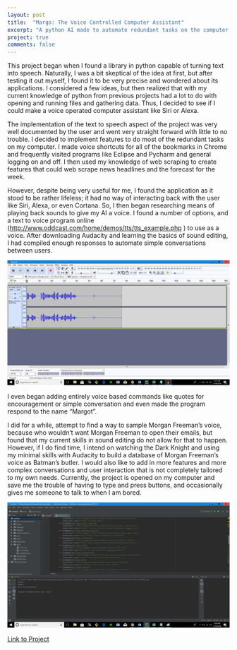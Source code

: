 ```yaml
---
layout: post
title:  "Margo: The Voice Controlled Computer Assistant"
excerpt: "A python AI made to automate redundant tasks on the computer. "
project: true
comments: false
---
```


This project began when I found a library in python capable of turning text into speech. Naturally, I was a bit skeptical of the idea at
first, but after testing it out myself, I found it to be very precise and wondered about its applications. I considered a few ideas, but
then realized that with my current knowledge of python from previous projects had a lot to do with opening and running files and gathering
data. Thus, I decided to see if I could make a voice operated computer assistant like Siri or Alexa. 

The implementation of the text to speech aspect of the project was very well documented by the user and went very straight forward with 
little to no trouble. I decided to implement features to do most of the redundant tasks on my computer. I made voice shortcuts for all of
the bookmarks in Chrome and frequently visited programs like Eclipse and Pycharm and general logging on and off. I then used my knowledge
of web scraping to create features that could web scrape news headlines and the forecast for the week. 

However, despite being very useful for me, I found the application as it stood to be rather lifeless; it had no way of interacting back 
with the user like Siri, Alexa, or even Cortana. So, I then began researching means of playing back sounds to give my AI a voice. I found 
a number of options, and a text to voice program online (http://www.oddcast.com/home/demos/tts/tts_example.php ) to use as a voice. After 
downloading Audacity and learning the basics of sound editing, I had compiled enough responses to automate simple conversations between 
users. 

![Audacity](https://github.com/edwardbottom/Moon/blob/master/assets/img/audacity%20photo.png?raw=true)

I even began adding entirely voice based commands like quotes for encouragement or simple conversation and even made the program respond
to the name “Margot”. 

I did for a while, attempt to find a way to sample Morgan Freeman’s voice, because who wouldn’t want Morgan Freeman to open their emails, 
but found that my current skills in sound editing do not allow for that to happen. However, if I do find time, I intend on watching the
Dark Knight and using my minimal skills with Audacity to build a database of Morgan Freeman’s voice as Batman’s butler. I would also like
to add in more features and more complex conversations and user interaction that is not completely tailored to my own needs. Currently, 
the project is opened on my computer and save me the trouble of having to type and press buttons, and occasionally gives me someone to 
talk to when I am bored. 

![python](https://github.com/edwardbottom/Moon/blob/master/assets/img/python%20interface.png?raw=true)

[Link to Project](https://github.com/edwardbottom/Automated-Computer-Assistant)


